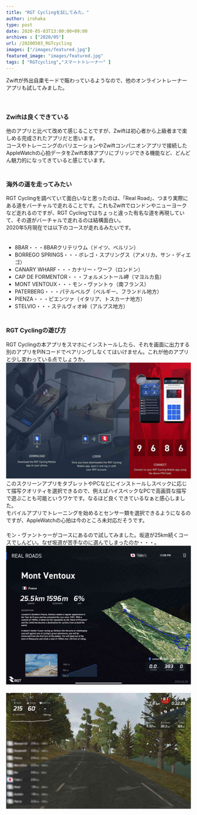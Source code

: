 ```yaml
---
title: "RGT Cyclingを試してみた。"
author: irohaka
type: post
date: 2020-05-03T13:00:00+09:00
archives : ["2020/05"]
url: /20200503_RGTcycling
images: ["/images/featured.jpg"]
featured_image: "images/featured.jpg"
tags: [ "RGTcycling","スマートトレーナー" ]
---
```


Zwiftが外出自粛モードで賑わっているようなので、他のオンライントレーナーアプリも試してみました。  
<!--more-->
　  

### Zwiftは良くできている
他のアプリと比べて改めて感じることですが、Zwiftは初心者から上級者まで楽しめる完成されたアプリだと思います。  
コースやトレーニングのバリエーションやZwiftコンパニオンアプリで接続したAppleWatchの心拍データをZwift本体アプリにブリッジできる機能など、どんどん魅力的になってきていると感じています。  
　  
### 海外の道を走ってみたい
RGT Cyclingを調べていて面白いなと思ったのは、「Real Road」、つまり実際にある道をバーチャルで走れることです。これもZwiftでロンドンやニューヨークなど走れるのですが、RGT Cyclingではちょっと違った有名な道を再現していて、その道がバーチャルで走れるのは結構面白い。    
2020年5月現在では以下のコースが走れるみたいです。  
　　  
- 8BAR・・・8BARクリテリウム（ドイツ、ベルリン）
- BORREGO SPRINGS・・・ボレゴ・スプリングス（アメリカ、サン・ディエゴ）
- CANARY WHARF・・・カナリー・ワーフ（ロンドン）
- CAP DE FORMENTOR・・・フォルメントール岬（マヨルカ島）
- MONT VENTOUX・・・モン・ヴァントゥ（南フランス）
- PATERBERG・・・パテルベルグ（ベルギー、フランドル地方）
- PIENZA・・・ピエンツァ（イタリア、トスカーナ地方）
- STELVIO・・・ステルヴィオ峠（アルプス地方）  
　  
### RGT Cyclingの遊び方
RGT Cyclingの本アプリをスマホにインストールしたら、それを画面に出力する別のアプリをPINコードでペアリングしなくてはいけません。これが他のアプリと少し変わっている点でしょうか。  
![最初にPINコードで接続します。](images/rgtcycling_01.jpg)  
このスクリーンアプリをタブレットやPCなどにインストールしスペックに応じて描写クオリティを選択できるので、例えばハイスペックなPCで高画質な描写で遊ぶことも可能というワケです。なるほど良くできているなぁと感心しました。  
モバイルアプリでトレーニングを始めるとセンサー類を選択できるようになるのですが、AppleWatchの心拍は今のところ未対応だそうです。  
　  
モン・ヴァントゥーがコースにあるので試してみました。坂道が25km続くコースでしんどい。なぜ坂道が苦手なのに選んでしまったのか・・・。  
![モン・ヴァントゥーのコースプロファイル](images/rgtcycling_02.jpg)  
　　　
![坂が続く・・・](images/rgtcycling_03.jpg)  
　  　  

